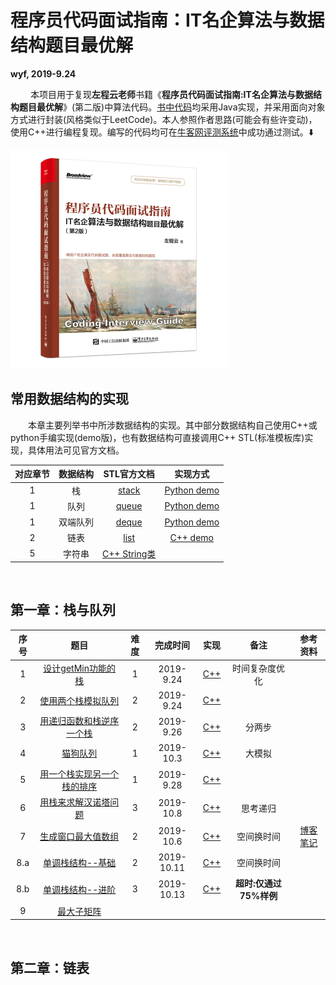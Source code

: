 # 程序员代码面试指南：IT名企算法与数据结构题目最优解

**wyf, 2019-9.24** 

&emsp; &emsp;本项目用于复现**左程云老师**书籍《**程序员代码面试指南:IT名企算法与数据结构题目最优解**》(第二版)中算法代码。[书中代码](http://www.broadview.com.cn/book/4889)均采用Java实现，并采用面向对象方式进行封装(风格类似于LeetCode)。本人参照作者思路(可能会有些许变动)，使用C++进行编程复现。编写的代码均可在[牛客网评测系统](https://www.nowcoder.com/ta/programmer-code-interview-guide)中成功通过测试。:arrow_down: 

![Cover](./Cover.jpg)

## 常用数据结构的实现

&emsp;&emsp;本章主要列举书中所涉数据结构的实现。其中部分数据结构自己使用C++或python手编实现(demo版)，也有数据结构可直接调用C++ STL(标准模板库)实现，具体用法可见官方文档。

| 对应章节 | 数据结构 |                         STL官方文档                          |               实现方式                |
| :------: | :------: | :----------------------------------------------------------: | :-----------------------------------: |
|    1     |    栈    |   [stack](http://www.cplusplus.com/reference/stack/stack/)   |    [Python demo](ADT_py/Stack.py)     |
|    1     |   队列   |   [queue](http://www.cplusplus.com/reference/queue/queue/)   |    [Python demo](ADT_py/Queue.py)     |
|    1     | 双端队列 |   [deque](http://www.cplusplus.com/reference/deque/deque/)   |    [Python demo](ADT_py/Deque.py)     |
|    2     |   链表   |    [list](http://www.cplusplus.com/reference/list/list/)     | [C++ demo](ADT_cpp/LinkList_demo.cpp) |
|    5     |  字符串  | [C++ String类](http://www.cplusplus.com/reference/string/string/) |                                       |

</br>

## 第一章：栈与队列

| 序号 |                             题目                             | 难度 |  完成时间  |                          实现                           |          备注          |                           参考资料                           |
| :--: | :----------------------------------------------------------: | :--: | :--------: | :-----------------------------------------------------: | :--------------------: | :----------------------------------------------------------: |
|  1   | [设计getMin功能的栈](https://www.nowcoder.com/practice/05e57ce2cd8e4a1eae8c3b0a7e9886be?tpId=101&tqId=33073&rp=1&ru=/ta/programmer-code-interview-guide&qru=/ta/programmer-code-interview-guide/question-ranking) |  1   | 2019-9.24  |           [C++](CH1_Stack_Queue/1_getMin.cpp)           |     时间复杂度优化     |                                                              |
|  2   | [使用两个栈模拟队列](https://www.nowcoder.com/practice/6bc058b32ee54a5fa18c62f29bae9863?tpId=101&tqId=33074&tPage=1&rp=1&ru=/ta/programmer-code-interview-guide&qru=/ta/programmer-code-interview-guide/question-ranking) |  2   | 2019-9.24  |        [C++](CH1_Stack_Queue/2_stack_queue.cpp)         |                        |                                                              |
|  3   | [用递归函数和栈逆序一个栈](https://www.nowcoder.com/practice/1de82c89cc0e43e9aa6ee8243f4dbefd?tpId=101&tqId=33075&rp=1&ru=/ta/programmer-code-interview-guide&qru=/ta/programmer-code-interview-guide/question-ranking) |  2   | 2019-9.26  | [C++](CH1_Stack_Queue/3_Inverse_Stack_by_Recursion.cpp) |         分两步         |                                                              |
|  4   | [猫狗队列](https://www.nowcoder.com/practice/8a7e04cff6a54b7095b94261d78108f5?tpId=101&tqId=33168&tPage=1&rp=1&ru=/ta/programmer-code-interview-guide&qru=/ta/programmer-code-interview-guide/question-ranking) |  1   | 2019-10.3  |       [C++](CH1_Stack_Queue/4_Dog_Cat_Queue.cpp)        |         大模拟         |                                                              |
|  5   | [用一个栈实现另一个栈的排序](https://www.nowcoder.com/practice/ff8cba64e7894c5582deafa54cca8ff2?tpId=101&tqId=33081&tPage=1&rp=1&ru=/ta/programmer-code-interview-guide&qru=/ta/programmer-code-interview-guide/question-ranking) |  1   | 2019-9.28  |         [C++](CH1_Stack_Queue/5_Sort_Stack.cpp)         |                        |                                                              |
|  6   | [用栈来求解汉诺塔问题](https://www.nowcoder.com/practice/1a2f618b3433487295657b3414f4e7c4?tpId=101&tqId=33090&tPage=1&rp=1&ru=/ta/programmer-code-interview-guide&qru=/ta/programmer-code-interview-guide/question-ranking) |  3   | 2019-10.8  |      [C++](CH1_Stack_Queue/6a_Hanoi_Recursive.cpp)      |        思考递归        |                                                              |
|  7   | [生成窗口最大值数组](https://www.nowcoder.com/practice/b316c7f9617744b98fa311ae29ac516c?tpId=101&tqId=33083&tPage=1&rp=1&ru=/ta/programmer-code-interview-guide&qru=/ta/programmer-code-interview-guide/question-ranking) |  2   | 2019-10.6  |     [C++](CH1_Stack_Queue/7_Max_Windows_Array.cpp)      |       空间换时间       | [博客笔记](http://blog.itpub.net/31561266/viewspace-2286701/) |
| 8.a  | [单调栈结构--基础](https://www.nowcoder.com/practice/e3d18ffab9c543da8704ede8da578b55?tpId=101&tqId=33169&tPage=1&rp=1&ru=/ta/programmer-code-interview-guide&qru=/ta/programmer-code-interview-guide/question-ranking) |  2   | 2019-10.11 |      [C++](CH1_Stack_Queue/8b_Monotate_Stack.cpp)       |       空间换时间       |                                                              |
| 8.b  | [单调栈结构--进阶](https://www.nowcoder.com/practice/2a2c00e7a88a498693568cef63a4b7bb?tpId=101&tqId=33256&tPage=1&rp=1&ru=/ta/programmer-code-interview-guide&qru=/ta/programmer-code-interview-guide/question-ranking) |  3   | 2019-10.13 |      [C++](CH1_Stack_Queue/8c_Monotate_Stack.cpp)       | **超时:仅通过75%样例** |                                                              |
|  9   | [最大子矩阵](https://www.nowcoder.com/practice/ed610b2fea854791b7827e3111431056?tpId=101&tqId=33084&tPage=1&rp=1&ru=/ta/programmer-code-interview-guide&qru=/ta/programmer-code-interview-guide/question-ranking) |      |            |                                                         |                        |                                                              |

</br>

## 第二章：链表




